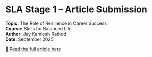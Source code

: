 # SLA Stage 1 – Article Submission

**Topic:** The Role of Resilience in Career Success  
**Course:** Skills for Balanced Life  
**Author:** Jay Kamlesh Rathod  
**Date:** September 2025  

[📖 Read the full article here](resilience-in-career-success.md)
